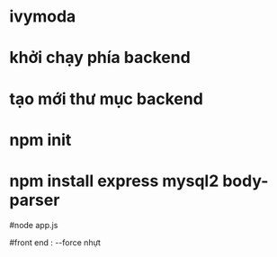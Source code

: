# ivymoda

# khởi chạy phía backend
# tạo mới thư mục backend
# npm init 
# npm install express mysql2 body-parser
#node app.js

#front end : --force
nhựt